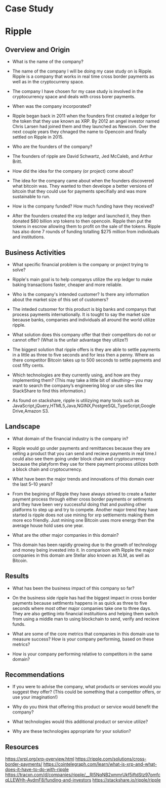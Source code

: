 # Case Study
# Ripple

## Overview and Origin

* What is the name of the company?
* The name of the company I will be doing my case study on is Ripple. Ripple is a company that works in real time cross border payments as well as in the cryptocurreny space.
* The company I have chosen for my case study is involved in the cryptocurrency space and deals with cross borer payments.

* When was the company incorporated?
* Ripple began back in 2011 when the founders first created a ledger for the token that they use known as XRP. By 2012 an angel investor named Chris Larsen had joined them and they launched as Newcoin. Over the next couple years they chnaged the name to Opencoin and finally settled on Ripple in 2015.

* Who are the founders of the company?
* The founders of ripple are David Schwartz, Jed McCaleb, and Arthur Britt. 

* How did the idea for the company (or project) come about?
* The idea for the company came about when the founders discovered what bitcoin was. They wanted to then develope a better versions of bitcoin that they could use for payments specifially and was more sustainable to run.

* How is the company funded? How much funding have they received?
* After the founders created the xrp ledger and launched it, they then donated $80 billion xrp tokens to then opencoin. Ripple then put the tokens in escrow allowing them to profit on the sale of the tokens. Ripple has also done 7 rounds of funding totalling $275 million from individuals and institutions. 


## Business Activities

* What specific financial problem is the company or project trying to solve?
* Ripple's main goal is to help companys utilize the xrp ledger to make baking transactions faster, cheaper and more reliable. 

* Who is the company's intended customer?  Is there any information about the market size of this set of customers?
* The inteded cutsomer for this product is big banks and companys that process payments internationally. It is tought to say the market size because banks, companies and individuals all around the world utilize ripple. 

* What solution does this company offer that their competitors do not or cannot offer? (What is the unfair advantage they utilize?)
* The biggest solution that ripple offers is they are able to settle payments in a little as three to five seconds and for less then a penny. Where as there competitor Bitcoin takes up to 500 seconds to settle payments and cost fifty cents. 

* Which technologies are they currently using, and how are they implementing them? (This may take a little bit of sleuthing–– you may want to search the company’s engineering blog or use sites like StackShare to find this information.)
* As found on stackshare, ripple is utilizying many tools such as JavaScript,jQuery,HTML5,Java,NGINX,PostgreSQL,TypeScript,Google Drive,Amazon S3.


## Landscape

* What domain of the financial industry is the company in?
* Ripple would go under payments and remittances because they are selling a product that you can send and recieve payments in real time.I could also see them going under block chain and cryptocurrency because the platyform they use for there payment process utilizes both a block chain and cryptocurrency.

* What have been the major trends and innovations of this domain over the last 5–10 years?
* From the begining of Ripple they have always strived to create a faster payment process through either cross border payments or setlments and they have been very successful doing that and pushing other platforms to step up and try to compete. Another major trend they have started is ripple does not use mining for xrp settlements making them more eco friendly. Just mining one Bitcoin uses more energy then the average house hold uses one year.

* What are the other major companies in this domain?
* This domain has been rapidly growing due to the growth of technology and money being invested into it. In comparison with Ripple the major companies in this domain are Stellar also known as XLM, as well as Bitcoin. 


## Results

* What has been the business impact of this company so far?
* On the business side ripple has had the biggest impact in cross border payments because settlments happens in as quick as three to five seconds where most other major companies take one to three days. They are also getting into financial instituitions and helping them switch from using a middle man to using blockchain to send, verify and recieve funds.  

* What are some of the core metrics that companies in this domain use to measure success? How is your company performing, based on these metrics?

* How is your company performing relative to competitors in the same domain?


## Recommendations

* If you were to advise the company, what products or services would you suggest they offer? (This could be something that a competitor offers, or use your imagination!)

* Why do you think that offering this product or service would benefit the company?

* What technologies would this additional product or service utilize?

* Why are these technologies appropriate for your solution?


## Resources
https://xrpl.org/xrp-overview.html
https://ripple.com/solutions/cross-border-payments/
https://cointelegraph.com/learn/what-is-xrp-and-what-does-it-have-to-do-with-ripple
https://tracxn.com/d/companies/ripple/__RI5NqNB2xmmrUkf5iftdStz97omfcqLLEWHh-AydmF8/funding-and-investors
https://stackshare.io/ripple/ripple

